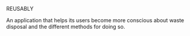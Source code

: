 REUSABLY

An application that helps its users become more conscious about waste disposal and the different methods for doing so.

